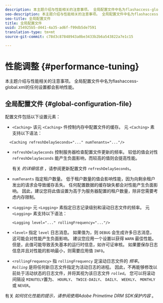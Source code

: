 ```yaml
---
description: 本主题介绍与性能相关的注意事项。 全局配置文件中名为flashaccess-global.xml的任何设置都会影响性能。
seo-description: 本主题介绍与性能相关的注意事项。 全局配置文件中名为flashaccess-global.xml的任何设置都会影响性能。
seo-title: 全局配置文件
title: 全局配置文件
uuid: 254925b5-d441-4a35-ad6f-f99db5de7591
translation-type: tm+mt
source-git-commit: c78d3c87848943a0be3433b2b6a543822a7e1c15

---
```



# 性能调整 {#performance-tuning}

本主题介绍与性能相关的注意事项。 全局配置文件中名为flashaccess-global.xml的任何设置都会影响性能。

## 全局配置文件 {#global-configuration-file}

配置文件包括以下设置元素：

* `<Caching>` 该元 `<Caching>` 件控制内存中配置文件的缓存。 元 `<Caching>` 素支持以下语法：

```
  <Caching refreshDelaySeconds="..." numTenants="..."/>
```

* `refreshDelaySeconds` 控制服务器检查配置文件更新的频率。 较低的值会对性 `refreshDelaySeconds` 能产生负面影响，而较高的值则会提高性能。

   有关 *的详细信息* ，请参阅更新配置文件 `refreshDelaySeconds`。

* `numTenants` 指定租户数量。 低于租户数量的值会影响性能，因为向剩余租户发出的请求会导致缓存丢失。 任何配置数据的缓存缺失都会对性能产生负面影响。 因此，建议您将此值设置为高于为服务器配置的租户数量，除非您需要考虑内存限制。

* `<Logging>` 元 `<Logging>` 素指定日志记录级别和滚动日志文件的频率。 元 `<Logging>` 素支持以下语法：

   ```
   <Logging level="..." rollingFrequency="..."/>
   ```

* `<level>`  指定 `level` 日志消息。 如果值为，则 `DEBUG` 会生成许多日志消息，这可能会对性能产生负面影响。 建议您应用一个设置以获得 `WARN` 最佳性能。 但是，此值可能导致丢失基本的运行时信息，如许可证审核。 如果要保存日志信息并且对性能的影响最小，则需要应用值 `INFO`。

* `<rollingFrequency>`  指 `rollingFrequency` 定滚动日志文件的 *频率*。 *`Rolling`* 是将任何新日志文件指定为活动日志的进程。 因此，不再能够修改以前处于活动状态的日志文件，并将其视为该日志文件 *`rolled`*。 您可以将滚动间隔设 `MINUTELY`置为、 `HOURLY`、 `TWICE-DAILY`、 `DAILY`、 `WEEKLY`、 `MONTHLY`或 `NEVER`。

有关 *如何优化性能的提示，请参阅使用Adobe Primetime DRM SDK保护内容* 。